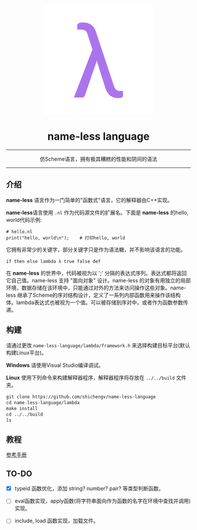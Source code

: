 <p align="center">
  <img src="./img/lambda.png" />
</p>

# <center> name-less language

***

<center>仿Scheme语言，拥有极其糟糕的性能和阴间的语法</center>

***


## 介绍

**name-less** 语言作为一门简单的"函数式"语言，它的解释器由C++实现。
 
**name-less**语言使用 `.nl` 作为代码源文件的扩展名。下面是 **name-less** 的hello, world代码示例:

```
# hello.nl
print("hello, world\n");	# 打印hello, world
```

它拥有非常少的关键字，部分关键字只是作为语法糖，并不影响该语言的功能。

```
if then else lambda λ true false def
```

在 **name-less** 的世界中，代码被视为以 ';' 分隔的表达式序列。表达式都将返回它自己值。name-less 支持 "面向对象" 设计。name-less 的对象有用独立的局部环境，数据存储在该环境中，只能通过对外的方法来访问操作这些对象。name-less 继承了Scheme的序对结构设计，定义了一系列内部函数用来操作该结构体。lambda表达式也被视为一个值。可以被存储到序对中，或者作为函数参数传递。

## 构建

请通过更改 `name-less-language/lambda/framework.h` 来选择构建目标平台(默认构建Linux平台)。

**Windows**
请使用Visual Studio编译调试。

**Linux**
使用下列命令来构建解释器程序，解释器程序将存放在 `../../build` 文件夹。
```
git clone https://github.com/shichengv/name-less-language
cd name-less-language/lambda
make install
cd ../../build
ls
```

## 教程

[参考手册](./Document.md)

## TO-DO

- [x] typeid 函数优化，添加 string? number? pair? 等类型判断函数。

- [ ] eval函数实现，apply函数(将字符串面向作为函数的名字在环境中查找并调用)实现。

- [ ] include, load 函数实现，加载文件。